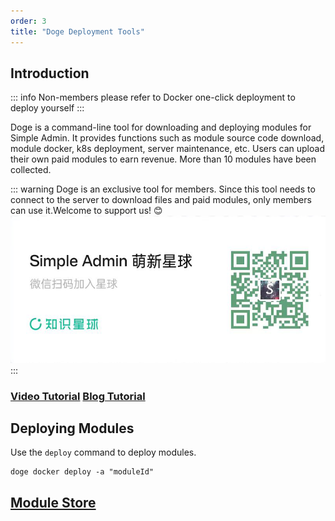 ```yaml
---
order: 3
title: "Doge Deployment Tools"
---
```



## Introduction

::: info
Non-members please refer to Docker one-click deployment to deploy yourself
:::

Doge is a command-line tool for downloading and deploying modules for Simple Admin. It provides functions such as module source code download, module docker, k8s deployment, server maintenance, etc. Users can upload their own paid modules to earn revenue. More than 10 modules have been collected.

::: warning
Doge is an exclusive tool for members. Since this tool needs to connect to the server to download files and paid modules, only members can use it.Welcome to support us! 😊
![qrcode](/assets/planet.png)
:::

### [Video Tutorial](https://www.bilibili.com/video/BV1vg4y1Z7hK/?share_source=copy_web&vd_source=f045c6cd68640dbfa7188638af9c7b03) [Blog Tutorial](https://space.bilibili.com/9872669/channel/collectiondetail?sid=2007668)

## Deploying Modules

Use the `deploy` command to deploy modules.

```shell
doge docker deploy -a "moduleId"
```

## [Module Store](https://doge.ryansu.tech/store/index)
